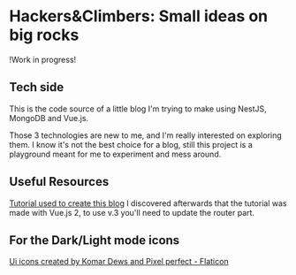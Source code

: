 # Hackers&Climbers: Small ideas on big rocks

!Work in progress!

## Tech side
This is the code source of a little blog I'm trying to make using NestJS, MongoDB and Vue.js.

Those 3 technologies are new to me, and I'm really interested on exploring them. I know it's not the best choice for a blog, still this project is a playground meant for me to experiment and mess around.

## Useful Resources

[Tutorial used to create this blog](https://www.digitalocean.com/community/tutorials/how-to-build-a-blog-with-nest-js-mongodb-and-vue-js)
I discovered afterwards that the tutorial was made with Vue.js 2, to use v.3 you'll need to update the router part.

## For the Dark/Light mode icons
[Ui icons created by Komar Dews and Pixel perfect - Flaticon](https://www.flaticon.com/free-icons/ui)
